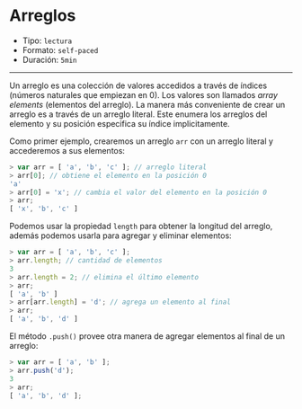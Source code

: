 # Arreglos

* Tipo: `lectura`
* Formato: `self-paced`
* Duración: `5min`

***

Un arreglo es una colección de valores accedidos a través de índices (números
naturales que empiezan en 0). Los valores son llamados _array elements_
(elementos del arreglo). La manera más conveniente de crear un arreglo es a
través de un arreglo literal. Este enumera los arreglos del elemento y su
posición especifica su índice implicitamente.

Como primer ejemplo, crearemos un arreglo `arr` con un arreglo literal y
accederemos a sus elementos:

```javascript
> var arr = [ 'a', 'b', 'c' ]; // arreglo literal
> arr[0]; // obtiene el elemento en la posición 0
'a'
> arr[0] = 'x'; // cambia el valor del elemento en la posición 0
> arr;
[ 'x', 'b', 'c' ]
```

Podemos usar la propiedad `length` para obtener la longitud del arreglo, además
podemos usarla para agregar y eliminar elementos:

```javascript
> var arr = [ 'a', 'b', 'c' ];
> arr.length; // cantidad de elementos
3
> arr.length = 2; // elimina el último elemento
> arr;
[ 'a', 'b' ]
> arr[arr.length] = 'd'; // agrega un elemento al final
> arr;
[ 'a', 'b', 'd' ]
```

El método `.push()` provee otra manera de agregar elementos al final de un
arreglo:

```javascript
> var arr = [ 'a', 'b' ];
> arr.push('d');
3
> arr;
[ 'a', 'b', 'd' ];
```
